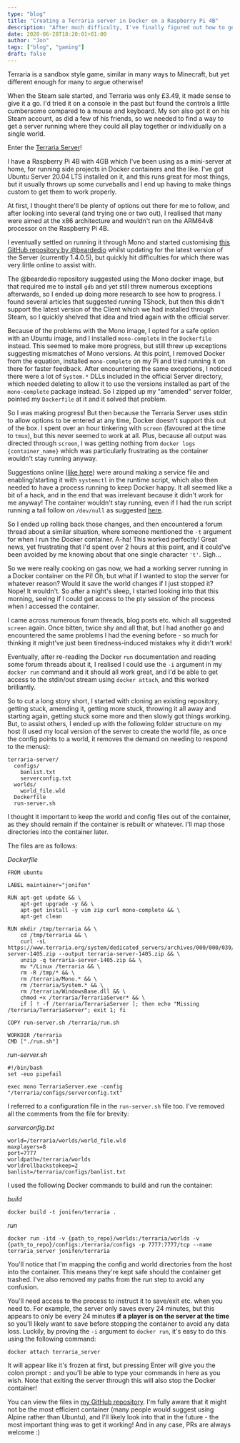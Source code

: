 ```yaml
---
type: "blog"
title: "Creating a Terraria server in Docker on a Raspberry Pi 4B"
description: "After much difficulty, I've finally figured out how to get a Terraria server running in Docker on my Raspberry Pi 4B..."
date: 2020-06-28T18:20:01+01:00
author: "Jon"
tags: ["blog", "gaming"]
draft: false
---
```


Terraria is a sandbox style game, similar in many ways to Minecraft, but yet different enough for many to argue otherwise!

When the Steam sale started, and Terraria was only £3.49, it made sense to give it a go. I'd tried it on a console in the past but found the controls a little cumbersome compared to a mouse and keyboard. My son also got it on his Steam account, as did a few of his friends, so we needed to find a way to get a server running where they could all play together or individually on a single world.

Enter the [Terraria Server](https://terraria.gamepedia.com/Server)!

I have a Raspberry Pi 4B with 4GB which I've been using as a mini-server at home, for running side projects in Docker containers and the like. I've got Ubuntu Server 20.04 LTS installed on it, and this runs great for most things, but it usually throws up some curveballs and I end up having to make things custom to get them to work properly.

At first, I thought there'll be plenty of options out there for me to follow, and after looking into several (and trying one or two out), I realised that many were aimed at the x86 architecture and wouldn't run on the ARM64v8 processor on the Raspberry Pi 4B.

I eventually settled on running it through Mono and started customising [this GitHub repository by @beardedio](https://github.com/beardedio/dcon-terraria/) whilst updating for the latest version of the Server (currently 1.4.0.5), but quickly hit difficulties for which there was very little online to assist with.

The @beardedio repository suggested using the Mono docker image, but that required me to install `gdb` and yet still threw numerous exceptions afterwards, so I ended up doing more research to see how to progress. I found several articles that suggested running TShock, but then this didn't support the latest version of the Client which we had installed through Steam, so I quickly shelved that idea and tried again with the official server.

Because of the problems with the Mono image, I opted for a safe option with an Ubuntu image, and I installed `mono-complete` in the `Dockerfile` instead. This seemed to make more progress, but still threw up exceptions suggesting mismatches of Mono versions. At this point, I removed Docker from the equation, installed `mono-complete` on my Pi and tried running it on there for faster feedback. After encountering the same exceptions, I noticed there were a lot of `System.*` DLLs included in the official Server directory, which needed deleting to allow it to use the versions installed as part of the `mono-complete` package instead. So I zipped up my "amended" server folder, pointed my `Dockerfile` at it and it solved that problem.

So I was making progress! But then because the Terraria Server uses stdin to allow options to be entered at any time, Docker doesn't support this out of the box. I spent over an hour tinkering with `screen` (favoured at the time to `tmux`), but this never seemed to work at all. Plus, because all output was directed through `screen`, I was getting nothing from `docker logs {container_name}` which was particularly frustrating as the container wouldn't stay running anyway.

Suggestions online ([like here](https://forums.terraria.org/index.php?threads/server-crash-with-system-nullreferenceexception.55032/)) were around making a service file and enabling/starting it with `systemctl` in the runtime script, which also then needed to have a process running to keep Docker happy. It all seemed like a bit of a hack, and in the end that was irrelevant because it didn't work for me anyway! The container wouldn't stay running, even if I had the run script running a tail follow on `/dev/null` as suggested [here](https://stackoverflow.com/a/42873832/3157725).

So I ended up rolling back those changes, and then encountered a forum thread about a similar situation, where someone mentioned the `-t` argument for when I run the Docker container. A-ha! This worked perfectly! Great news, yet frustrating that I'd spent over 2 hours at this point, and it could've been avoided by me knowing about that one single character `'t'`. Sigh...

So we were really cooking on gas now, we had a working server running in a Docker container on the Pi! Oh, but what if I wanted to stop the server for whatever reason? Would it save the world changes if I just stopped it? Nope! It wouldn't. So after a night's sleep, I started looking into that this morning, seeing if I could get access to the pty session of the process when I accessed the container.

I came across numerous forum threads, blog posts etc. which all suggested `screen` again. Once bitten, twice shy and all that, but I had another go and encountered the same problems I had the evening before - so much for thinking it might've just been tiredness-induced mistakes why it didn't work!

Eventually, after re-reading the Docker `run` documentation and reading some forum threads about it, I realised I could use the `-i` argument in my `docker run` command and it should all work great, and I'd be able to get access to the stdin/out stream using `docker attach`, and this worked brilliantly.

So to cut a long story short, I started with cloning an existing repository, getting stuck, amending it, getting more stuck, throwing it all away and starting again, getting stuck some more and then slowly got things working. But, to assist others, I ended up with the following folder structure on my host (I used my local version of the server to create the world file, as once the config points to a world, it removes the demand on needing to respond to the menus):

```
terraria-server/
  configs/
    banlist.txt
    serverconfig.txt
  worlds/
    world_file.wld
  Dockerfile
  run-server.sh
```

I thought it important to keep the world and config files out of the container, as they should remain if the container is rebuilt or whatever. I'll map those directories into the container later.

The files are as follows:

_Dockerfile_
```
FROM ubuntu

LABEL maintainer="jonifen"

RUN apt-get update && \
    apt-get upgrade -y && \
    apt-get install -y vim zip curl mono-complete && \
    apt-get clean

RUN mkdir /tmp/terraria && \
    cd /tmp/terraria && \
    curl -sL https://www.terraria.org/system/dedicated_servers/archives/000/000/039/original/terraria-server-1405.zip --output terraria-server-1405.zip && \
    unzip -q terraria-server-1405.zip && \
    mv */Linux /terraria && \
    rm -R /tmp/* && \
    rm /terraria/Mono.* && \
    rm /terraria/System.* && \
    rm /terraria/WindowsBase.dll && \
    chmod +x /terraria/TerrariaServer* && \
    if [ ! -f /terraria/TerrariaServer ]; then echo "Missing /terraria/TerrariaServer"; exit 1; fi

COPY run-server.sh /terraria/run.sh

WORKDIR /terraria
CMD ["./run.sh"]
```

_run-server.sh_
```
#!/bin/bash
set -euo pipefail

exec mono TerrariaServer.exe -config "/terraria/configs/serverconfig.txt"
```

I referred to a configuration file in the `run-server.sh` file too. I've removed all the comments from the file for brevity:

_serverconfig.txt_
```
world=/terraria/worlds/world_file.wld
maxplayers=8
port=7777
worldpath=/terraria/worlds
worldrollbackstokeep=2
banlist=/terraria/configs/banlist.txt
```

I used the following Docker commands to build and run the container:

_build_
```
docker build -t jonifen/terraria .
```

_run_
```
docker run -itd -v {path_to_repo}/worlds:/terraria/worlds -v {path_to_repo}/configs:/terraria/configs -p 7777:7777/tcp --name terraria_server jonifen/terraria
```

You'll notice that I'm mapping the config and world directories from the host into the container. This means they're kept safe should the container get trashed. I've also removed my paths from the _run_ step to avoid any confusion.

You'll need access to the process to instruct it to save/exit etc. when you need to. For example, the server only saves every 24 minutes, but this appears to only be every 24 minutes **if a player is on the server at the time** so you'll likely want to save before stopping the container to avoid any data loss. Luckily, by proving the `-i` argument to `docker run`, it's easy to do this using the following command:

```
docker attach terraria_server
```

It will appear like it's frozen at first, but pressing Enter will give you the colon prompt `:` and you'll be able to type your commands in here as you wish. Note that exiting the server through this will also stop the Docker container!

You can view the files in [my GitHub repository](https://github.com/jonifen/terraria-docker-raspberry-pi). I'm fully aware that it might not be the most efficient container (many people would suggest using Alpine rather than Ubuntu), and I'll likely look into that in the future - the most important thing was to get it working! And in any case, PRs are always welcome :)
